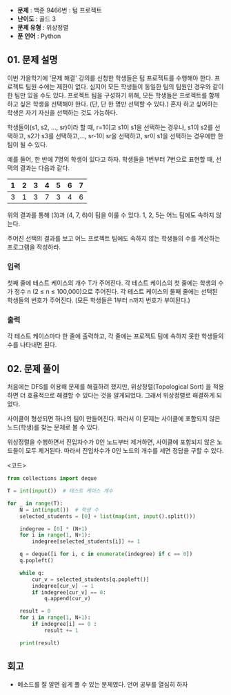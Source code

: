 - **문제** : 백준 9466번 : 텀 프로젝트
- **난이도** : 골드 3
- **문제 유형** : 위상정렬
- **푼 언어** : Python

## 01. 문제 설명
이번 가을학기에 '문제 해결' 강의를 신청한 학생들은 텀 프로젝트를 수행해야 한다. 프로젝트 팀원 수에는 제한이 없다. 심지어 모든 학생들이 동일한 팀의 팀원인 경우와 같이 한 팀만 있을 수도 있다. 프로젝트 팀을 구성하기 위해, 모든 학생들은 프로젝트를 함께하고 싶은 학생을 선택해야 한다. (단, 단 한 명만 선택할 수 있다.) 혼자 하고 싶어하는 학생은 자기 자신을 선택하는 것도 가능하다.

학생들이(s1, s2, ..., sr)이라 할 때, r=1이고 s1이 s1을 선택하는 경우나, s1이 s2를 선택하고, s2가 s3를 선택하고,..., sr-1이 sr을 선택하고, sr이 s1을 선택하는 경우에만 한 팀이 될 수 있다.

예를 들어, 한 반에 7명의 학생이 있다고 하자. 학생들을 1번부터 7번으로 표현할 때, 선택의 결과는 다음과 같다.


|1	|2	|3	|4	|5	|6	|7|
|---|---|---|---|---|---|---|
|3	|1	|3	|7	|3	|4	|6  |

위의 결과를 통해 (3)과 (4, 7, 6)이 팀을 이룰 수 있다. 1, 2, 5는 어느 팀에도 속하지 않는다.

주어진 선택의 결과를 보고 어느 프로젝트 팀에도 속하지 않는 학생들의 수를 계산하는 프로그램을 작성하라.

### 입력
첫째 줄에 테스트 케이스의 개수 T가 주어진다. 각 테스트 케이스의 첫 줄에는 학생의 수가 정수 n (2 ≤ n ≤ 100,000)으로 주어진다. 각 테스트 케이스의 둘째 줄에는 선택된 학생들의 번호가 주어진다. (모든 학생들은 1부터 n까지 번호가 부여된다.)

### 출력
각 테스트 케이스마다 한 줄에 출력하고, 각 줄에는 프로젝트 팀에 속하지 못한 학생들의 수를 나타내면 된다.

## 02. 문제 풀이 
처음에는 DFS를 이용해 문제를 해결하려 했지만, 위상정렬(Topological Sort) 을 적용하면 더 효율적으로 해결할 수 있다는 것을 알게되었다. 그래서 위상정렬로 해결하게 되었다.

사이클이 형성되면 하나의 팀이 만들어진다. 따라서 이 문제는 사이클에 포함되지 않은 노드(학생)를 찾는 문제로 볼 수 있다.

위상정렬을 수행하면서 진입차수가 0인 노드부터 제거하면, 사이클에 포함되지 않은 노드들이 모두 제거된다. 따라서 진입차수가 0인 노드의 개수를 세면 정답을 구할 수 있다.


<코드>
```python
from collections import deque

T = int(input())  # 테스트 케이스 개수

for _ in range(T):
    N = int(input())  # 학생 수
    selected_students = [0] + list(map(int, input().split()))

    indegree = [0] * (N+1)
    for i in range(1, N+1):
        indegree[selected_students[i]] += 1

    q = deque([i for i, c in enumerate(indegree) if c == 0])
    q.popleft()

    while q:
        cur_v = selected_students[q.popleft()]
        indegree[cur_v] -= 1
        if indegree[cur_v] == 0:
            q.append(cur_v)

    result = 0
    for i in range(1, N+1):
        if indegree[i] == 0 :
            result += 1

    print(result)
```
## 회고
- 메소드를 잘 알면 쉽게 풀 수 있는 문제였다. 언어 공부를 열심히 하자